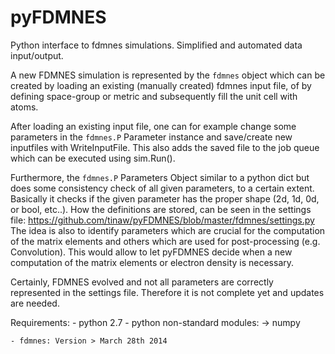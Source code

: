 pyFDMNES
========

Python interface to fdmnes simulations.
Simplified and automated data input/output.


A new FDMNES simulation is represented by the `fdmnes` object which  can
be created by loading an existing (manually created) fdmnes input file,
of by defining space-group or metric and subsequently fill the unit cell
with atoms.

After loading an existing input file, one can for example change some
parameters in the `fdmnes.P` Parameter instance and save/create new
inputfiles with WriteInputFile. This also adds the saved file to the job
queue which can be executed using sim.Run().

Furthermore, the `fdmnes.P` Parameters Object similar to a python dict
but does some consistency check of all given parameters, to a certain
extent. Basically it checks if the given parameter has the proper shape
(2d, 1d, 0d, or bool, etc..). How the definitions are stored, can be seen
in the settings file:
https://github.com/tinaw/pyFDMNES/blob/master/fdmnes/settings.py The idea
is also to identify parameters which are crucial for the computation of
the matrix elements and others which are used for post-processing (e.g.
Convolution). This would allow to let pyFDMNES decide when a new
computation of the matrix elements or electron density is necessary.


Certainly, FDMNES evolved and not all parameters are correctly
represented in the settings file. Therefore it is not complete yet and
updates are needed.


Requirements:
    - python 2.7
    - python non-standard modules:
        -> numpy
    
    - fdmnes: Version > March 28th 2014